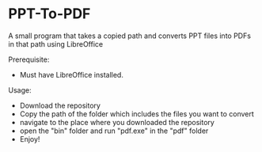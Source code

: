 # PPT-To-PDF
A small program that takes a copied path and converts PPT files into PDFs in that path using LibreOffice

Prerequisite:
- Must have LibreOffice installed.

Usage:
* Download the repository
* Copy the path of the folder which includes the files you want to convert
* navigate to the place where you downloaded the repository
* open the "bin" folder and run "pdf.exe" in the "pdf" folder
* Enjoy!
